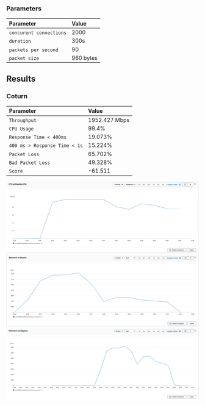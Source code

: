 
### Parameters

| Parameter | Value                |
| :-------- |:------------------------- |
| `concurent connections` | 2000 |
| `duration` | 300s |
| `packets per second` | 90 |
| `packet size` | 960 bytes |

## Results

### Coturn
| Parameter | Value                |
| :-------- |:------------------------- |
| `Throughput` | 1952.427 Mbps |
| `CPU Usage` | 99.4% |
| `Response Time < 400ms` | 19.073% |
| `400 ms > Response Time < 1s` | 15.224% |
| `Packet Loss` | 65.702% |
| `Bad Packet Loss` | 49.328% |
| `Score` | -61.511 |



![CPU](cpu.png)
![Network In (Bytes)](network-in.png)
![Network Out (Bytes)](network-out.png)
